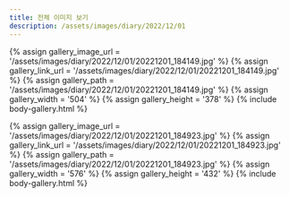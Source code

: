 ```yaml
---
title: 전체 이미지 보기
description: /assets/images/diary/2022/12/01
---
```




{% assign gallery_image_url = '/assets/images/diary/2022/12/01/20221201_184149.jpg' %}
{% assign gallery_link_url = '/assets/images/diary/2022/12/01/20221201_184149.jpg' %}
{% assign gallery_path = '/assets/images/diary/2022/12/01/20221201_184149.jpg' %}
{% assign gallery_width = '504'  %}
{% assign gallery_height = '378'  %}
{% include body-gallery.html %}

{% assign gallery_image_url = '/assets/images/diary/2022/12/01/20221201_184923.jpg' %}
{% assign gallery_link_url = '/assets/images/diary/2022/12/01/20221201_184923.jpg' %}
{% assign gallery_path = '/assets/images/diary/2022/12/01/20221201_184923.jpg' %}
{% assign gallery_width = '576'  %}
{% assign gallery_height = '432'  %}
{% include body-gallery.html %}
